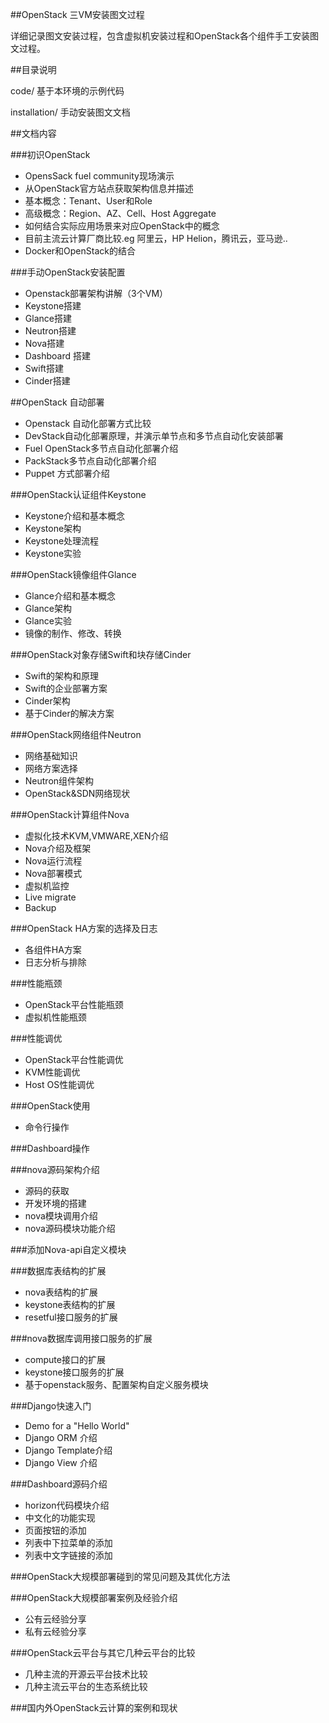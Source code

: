 
##OpenStack 三VM安装图文过程

详细记录图文安装过程，包含虚拟机安装过程和OpenStack各个组件手工安装图文过程。

##目录说明

code/ 基于本环境的示例代码

installation/ 手动安装图文文档

##文档内容

###初识OpenStack

* OpensSack fuel community现场演示
* 从OpenStack官方站点获取架构信息并描述
* 基本概念：Tenant、User和Role
* 高级概念：Region、AZ、Cell、Host Aggregate
* 如何结合实际应用场景来对应OpenStack中的概念
* 目前主流云计算厂商比较.eg 阿里云，HP Helion，腾讯云，亚马逊..
* Docker和OpenStack的结合

###手动OpenStack安装配置

* Openstack部署架构讲解（3个VM）
* Keystone搭建
* Glance搭建
* Neutron搭建
* Nova搭建
* Dashboard 搭建
* Swift搭建
* Cinder搭建

##OpenStack 自动部署

* Openstack 自动化部署方式比较
* DevStack自动化部署原理，并演示单节点和多节点自动化安装部署 
* Fuel OpenStack多节点自动化部署介绍
* PackStack多节点自动化部署介绍
* Puppet 方式部署介绍

###OpenStack认证组件Keystone 

* Keystone介绍和基本概念
* Keystone架构
* Keystone处理流程
* Keystone实验

###OpenStack镜像组件Glance

* Glance介绍和基本概念
* Glance架构
* Glance实验
* 镜像的制作、修改、转换

###OpenStack对象存储Swift和块存储Cinder

* Swift的架构和原理
* Swift的企业部署方案
* Cinder架构
* 基于Cinder的解决方案

###OpenStack网络组件Neutron

* 网络基础知识
* 网络方案选择
* Neutron组件架构
* OpenStack&SDN网络现状

###OpenStack计算组件Nova

* 虚拟化技术KVM,VMWARE,XEN介绍
* Nova介绍及框架
* Nova运行流程
* Nova部署模式
* 虚拟机监控
* Live migrate
* Backup

###OpenStack HA方案的选择及日志

* 各组件HA方案
* 日志分析与排除

###性能瓶颈

* OpenStack平台性能瓶颈
* 虚拟机性能瓶颈

###性能调优

* OpenStack平台性能调优
* KVM性能调优
* Host OS性能调优

###OpenStack使用

* 命令行操作

###Dashboard操作

###nova源码架构介绍

* 源码的获取
* 开发环境的搭建
* nova模块调用介绍
* nova源码模块功能介绍

###添加Nova-api自定义模块

###数据库表结构的扩展

* nova表结构的扩展
* keystone表结构的扩展
* resetful接口服务的扩展

###nova数据库调用接口服务的扩展

* compute接口的扩展
* keystone接口服务的扩展
* 基于openstack服务、配置架构自定义服务模块

###Django快速入门

* Demo for a "Hello World"
* Django ORM 介绍
* Django Template介绍
* Django View 介绍

###Dashboard源码介绍

* horizon代码模块介绍
* 中文化的功能实现
* 页面按钮的添加
* 列表中下拉菜单的添加
* 列表中文字链接的添加

###OpenStack大规模部署碰到的常见问题及其优化方法

###OpenStack大规模部署案例及经验介绍

* 公有云经验分享
* 私有云经验分享

###OpenStack云平台与其它几种云平台的比较

* 几种主流的开源云平台技术比较
* 几种主流云平台的生态系统比较

###国内外OpenStack云计算的案例和现状
